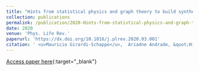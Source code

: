 ```yaml
---
title: "Hints from statistical physics and graph theory to build synthetic connectomes: Comment on ``What would a synthetic connectome look like?&apos;&apos; by I. Rabinowitch"
collection: publications
permalink: /publication/2020-Hints-from-statistical-physics-and-graph-theory-to-build-synthetic-connectomes-Comment-on-What-would-a-synthetic-connectome-look-like-by-I-Rabinowitch
date: 2020
venue: 'Phys. Life Rev.'
paperurl: 'https://dx.doi.org/10.1016/j.plrev.2020.03.001'
citation: ' <u>Mauricio Girardi-Schappo</u>,  Ariadne Andrade, &quot;Hints from statistical physics and graph theory to build synthetic connectomes: Comment on ``What would a synthetic connectome look like?&amp;apos;&amp;apos; by I. Rabinowitch.&quot; Phys. Life Rev., 2020.'
---
```

[Access paper here](https://dx.doi.org/10.1016/j.plrev.2020.03.001){:target="_blank"}
